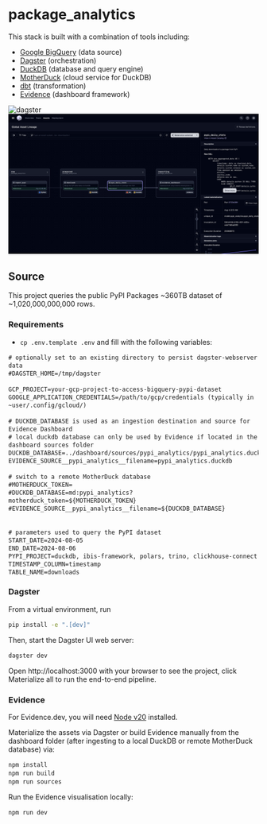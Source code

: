 # package_analytics

This stack is built with a combination of tools including:

- [Google BigQuery](https://cloud.google.com/bigquery?hl=en) (data source)
- [Dagster](https://dagster.io) (orchestration)
- [DuckDB](https://duckdb.org) (database and query engine)
- [MotherDuck](https://motherduck.com) (cloud service for DuckDB)
- [dbt](https://www.getdbt.com) (transformation)
- [Evidence](https://evidence.dev) (dashboard framework)

![dagster](./docs/dashboard.gif)
![dagster](./docs/dagster_ui.png)

## Source
This project queries the public PyPI Packages ~360TB dataset of ~1,020,000,000,000 rows.


### Requirements
- `cp .env.template .env` and fill with the following variables:

```
# optionally set to an existing directory to persist dagster-webserver data
#DAGSTER_HOME=/tmp/dagster

GCP_PROJECT=your-gcp-project-to-access-bigquery-pypi-dataset
GOOGLE_APPLICATION_CREDENTIALS=/path/to/gcp/credentials (typically in ~user/.config/gcloud/)

# DUCKDB_DATABASE is used as an ingestion destination and source for Evidence Dashboard
# local duckdb database can only be used by Evidence if located in the dashboard sources folder
DUCKDB_DATABASE=../dashboard/sources/pypi_analytics/pypi_analytics.duckdb
EVIDENCE_SOURCE__pypi_analytics__filename=pypi_analytics.duckdb

# switch to a remote MotherDuck database
#MOTHERDUCK_TOKEN=
#DUCKDB_DATABASE=md:pypi_analytics?motherduck_token=${MOTHERDUCK_TOKEN}
#EVIDENCE_SOURCE__pypi_analytics__filename=${DUCKDB_DATABASE}


# parameters used to query the PyPI dataset
START_DATE=2024-08-05
END_DATE=2024-08-06
PYPI_PROJECT=duckdb, ibis-framework, polars, trino, clickhouse-connect
TIMESTAMP_COLUMN=timestamp
TABLE_NAME=downloads
```


### Dagster

From a virtual environment, run

```bash
pip install -e ".[dev]"
```

Then, start the Dagster UI web server:

```bash
dagster dev
```

Open http://localhost:3000 with your browser to see the project, click Materialize all to run the end-to-end pipeline.


### Evidence

For Evidence.dev, you will need [Node v20](https://nodejs.org/en/download) installed.

Materialize the assets via Dagster or build Evidence manually from the dashboard folder (after ingesting to a local DuckDB or remote MotherDuck database) via:

```bash
npm install
npm run build
npm run sources
```

Run the Evidence visualisation locally:

```bash
npm run dev
```
